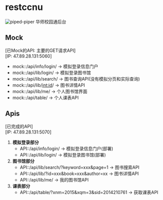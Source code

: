# restccnu
![piped-piper](http://7xj431.com1.z0.glb.clouddn.com/0_thumb.jpg)
华师校园通后台

## Mock
[已Mock的API: 主要的GET请求API]<br/>
[IP: 47.89.28.131:5060]

+ mock::/api/info/login/ -> 模拟登录信息门户
+ mock::/api/lib/login/ -> 模拟登录图书馆
+ mock::/api/lib/search/ -> 图书查询API(没有模拟分页和实际查询)
+ mock::/api/lib/<int:id>/ -> 图书详情API
+ mock::/api/lib/me/ -> 个人图书馆界面
+ mock::/api/table/ -> 个人课表API

## Apis
[已完成的API] <br/>
[IP: 47.89.28.131:5070]

1. **模拟登录部分**
    + API::/api/info/login/                             -> 模拟登录信息门户(部署)
    + API::/api/lib/login/                              -> 模拟登录图书馆(部署)
2. **图书馆部分**
    + API::/api/lib/search/?keyword=xxx&page=1          -> 图书搜索API
    + API::/api/lib/?id=xxx&book=xxx&author=xx          -> 图书详情API
    + API::/api/lib/me/                                 -> 我的图书馆API
3. **课表部分**
    + API::/api/table/?xnm=2015&xqm=3&sid=2014210761    -> 获取课表API
